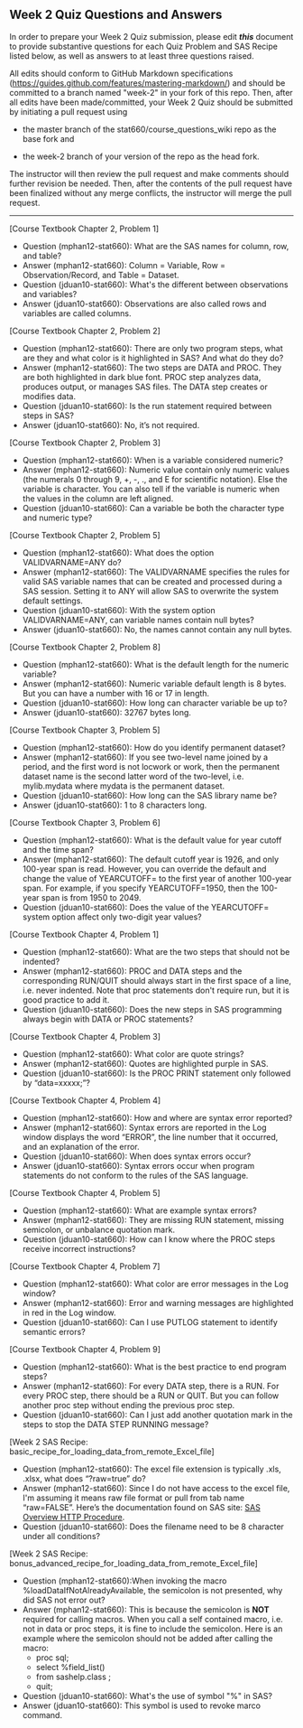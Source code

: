 
## Week 2 Quiz Questions and Answers

In order to prepare your Week 2 Quiz submission, please edit ***this*** document to provide substantive questions for each Quiz Problem and SAS Recipe listed below, as well as answers to at least three questions raised.

All edits should conform to GitHub Markdown specifications (https://guides.github.com/features/mastering-markdown/) and should be committed to a branch named "week-2" in your fork of this repo. Then, after all edits have been made/committed, your Week 2 Quiz should be submitted by initiating a pull request using

- the master branch of the stat660/course_questions_wiki repo as the base fork and

- the week-2 branch of your version of the repo as the head fork.

The instructor will then review the pull request and make comments should further revision be needed. Then, after the contents of the pull request have been finalized without any merge conflicts, the instructor will merge the pull request.



********************************************************************************



[Course Textbook Chapter 2, Problem 1]
- Question (mphan12-stat660): What are the SAS names for column, row, and table?
- Answer (mphan12-stat660): Column = Variable, Row = Observation/Record, and Table = Dataset.
- Question (jduan10-stat660): What's the different between observations and variables?
- Answer (jduan10-stat660): Observations are also called rows and variables are called columns.



[Course Textbook Chapter 2, Problem 2]
- Question (mphan12-stat660): There are only two program steps, what are they and what color is it highlighted in SAS? And what do they do?
- Answer (mphan12-stat660): The two steps are DATA and PROC.  They are both highlighted in dark blue font.  PROC step analyzes data, produces output, or manages SAS files.  The DATA step creates or modifies data.
- Question (jduan10-stat660): Is the run statement required between steps in SAS?
- Answer (jduan10-stat660): No, it’s not required.



[Course Textbook Chapter 2, Problem 3]
- Question (mphan12-stat660): When is a variable considered numeric?
- Answer (mphan12-stat660): Numeric value contain only numeric values (the numerals 0 through 9, +, -, ., and E for scientific notation).  Else the variable is character.  You can also tell if the variable is numeric when the values in the column are left aligned.
- Question (jduan10-stat660): Can a variable be both the character type and numeric type?



[Course Textbook Chapter 2, Problem 5]
- Question (mphan12-stat660): What does the option VALIDVARNAME=ANY do?
- Answer (mphan12-stat660): The VALIDVARNAME specifies the rules for valid SAS variable names that can be created and processed during a SAS session. Setting it to ANY will allow SAS to overwrite the system default settings.
- Question (jduan10-stat660): With the system option VALIDVARNAME=ANY, can variable names contain null bytes?
- Answer (jduan10-stat660): No, the names cannot contain any null bytes.



[Course Textbook Chapter 2, Problem 8]
- Question (mphan12-stat660): What is the default length for the numeric variable?
- Answer (mphan12-stat660): Numeric variable default length is 8 bytes. But you can have a number with 16 or 17 in length.
- Question (jduan10-stat660): How long can character variable be up to?
- Answer (jduan10-stat660): 32767 bytes long.



[Course Textbook Chapter 3, Problem 5]
- Question (mphan12-stat660): How do you identify permanent dataset?
- Answer (mphan12-stat660):  If you see two-level name joined by a period, and the first word is not locwork or work, then the permanent dataset name is the second latter word of the two-level, i.e. mylib.mydata where mydata is the permanent dataset.
- Question (jduan10-stat660): How long can the SAS library name be?
- Answer (jduan10-stat660): 1 to 8 characters long.



[Course Textbook Chapter 3, Problem 6]
- Question (mphan12-stat660): What is the default value for year cutoff and the time span?
- Answer (mphan12-stat660):  The default cutoff year is 1926, and only 100-year span is read. However, you can override the default and change the value of YEARCUTOFF= to the first year of another 100-year span. For example, if you specify YEARCUTOFF=1950, then the 100-year span is from 1950 to 2049.
- Question (jduan10-stat660): Does the value of the YEARCUTOFF= system option affect only two-digit year values?



[Course Textbook Chapter 4, Problem 1]
- Question (mphan12-stat660): What are the two steps that should not be indented?
- Answer (mphan12-stat660):  PROC and DATA steps and the corresponding RUN/QUIT should always start in the first space of a line, i.e. never indented. Note that proc statements don't require run, but it is good practice to add it.
- Question (jduan10-stat660): Does the new steps in SAS programming always begin with DATA or PROC statements?



[Course Textbook Chapter 4, Problem 3]
- Question (mphan12-stat660): What color are quote strings?
- Answer (mphan12-stat660):  Quotes are highlighted purple in SAS.
- Question (jduan10-stat660): Is the PROC PRINT statement only followed by “data=xxxxx;”?



[Course Textbook Chapter 4, Problem 4]
- Question (mphan12-stat660): How and where are syntax error reported?
- Answer (mphan12-stat660):  Syntax errors are reported in the Log window displays the word “ERROR”, the line number that it occurred, and an explanation of the error.
- Question (jduan10-stat660): When does syntax errors occur?
- Answer (jduan10-stat660): Syntax errors occur when program statements do not conform to the rules of the SAS language.



[Course Textbook Chapter 4, Problem 5]
- Question (mphan12-stat660): What are example syntax errors?
- Answer (mphan12-stat660):  They are missing RUN statement, missing semicolon, or unbalance quotation mark.
- Question (jduan10-stat660): How can I know where the PROC steps receive incorrect instructions?



[Course Textbook Chapter 4, Problem 7]
- Question (mphan12-stat660): What color are error messages in the Log window?
- Answer (mphan12-stat660):  Error and warning messages are highlighted in red in the Log window.
- Question (jduan10-stat660): Can I use PUTLOG statement to identify semantic errors?



[Course Textbook Chapter 4, Problem 9]
- Question (mphan12-stat660): What is the best practice to end program steps?
- Answer (mphan12-stat660):  For every DATA step, there is a RUN. For every PROC step, there should be a RUN or QUIT. But you can follow another proc step without ending the previous proc step.
- Question (jduan10-stat660): Can I just add another quotation mark in the steps to stop the DATA STEP RUNNING message?



[Week 2 SAS Recipe: basic_recipe_for_loading_data_from_remote_Excel_file]
- Question (mphan12-stat660): The excel file extension is typically .xls, .xlsx, what does “?raw=true” do? 
- Answer (mphan12-stat660): Since I do not have access to the excel file, I'm assuming it means raw file format or pull from tab name “raw=FALSE”.  Here’s the documentation found on SAS site: [SAS Overview HTTP Procedure](https://documentation.sas.com/?cdcId=pgmsascdc&cdcVersion=9.4_3.4&docsetId=proc&docsetTarget=n0t7v16eitluu2n15ffpfeafqszs.htm&locale=en).
- Question (jduan10-stat660): Does the filename need to be 8 character under all conditions?



[Week 2 SAS Recipe: bonus_advanced_recipe_for_loading_data_from_remote_Excel_file]
- Question (mphan12-stat660):When invoking the macro %loadDataIfNotAlreadyAvailable, the semicolon is not presented, why did SAS not error out?
- Answer (mphan12-stat660): This is because the semicolon is **NOT** required for calling macros.  When you call a self contained macro, i.e. not in data or proc steps, it is fine to include the semicolon. Here is an example where the semicolon should not be added after calling the macro:
  - proc sql;
  -  select %field_list()  
  -  from sashelp.class ;  
  - quit;
- Question (jduan10-stat660): What's the use of symbol "%" in SAS?
- Answer (jduan10-stat660): This symbol is used to revoke marco command.



